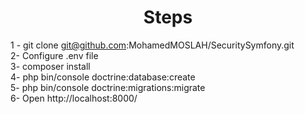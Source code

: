 
<h1 align="center">Steps </h1>

1 - git clone git@github.com:MohamedMOSLAH/SecuritySymfony.git <br>
2- Configure .env file <br>
3- composer install <br>
4- php bin/console doctrine:database:create <br>
5- php bin/console doctrine:migrations:migrate <br>
6- Open http://localhost:8000/



